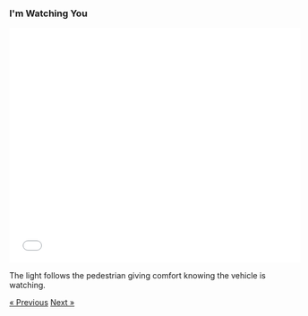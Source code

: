 ### I'm Watching You

<div class="text-center">
  <iframe src="./i-watch-you.html" style="width: 520px; height: 420px; border: 0px" align="center"></iframe>
  <p class="lead">
    The light follows the pedestrian giving comfort knowing the vehicle is watching. 
  </p>
  <a class="btn btn-primary btn-lg" tabindex="-1" role="button"  href="{{site.baseurl}}/scenario/i-see-you">&laquo; Previous</a>
  <a class="btn btn-primary btn-lg" tabindex="-1" role="button"  href="{{site.baseurl}}/scenario/no-sneaking">Next &raquo;</a>
</div>
